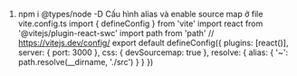 1. npm i @types/node -D
   Cấu hình alias và enable source map ở file vite.config.ts
   import { defineConfig } from 'vite'
   import react from '@vitejs/plugin-react-swc'
   import path from 'path'
   // https://vitejs.dev/config/
   export default defineConfig({
   plugins: [react()],
   server: {
   port: 3000
   },
   css: {
   devSourcemap: true
   },
   resolve: {
   alias: {
   '~': path.resolve(\_\_dirname, './src')
   }
   }
   })

